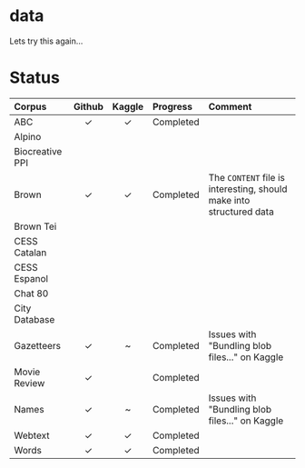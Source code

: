 # data
Lets try this again...


# Status


| Corpus | Github | Kaggle | Progress | Comment |
|:- |:-:|:-:|:-|:-|
| ABC | ✓ | ✓ | Completed | |
| Alpino |  |  | | |
| Biocreative PPI |  |  | | |
| Brown | ✓ | ✓ | Completed | The `CONTENT` file is interesting, should make into structured data |
| Brown Tei |  |  | | |
| CESS Catalan |  |  | | |
| CESS Espanol |  |  | | |
| Chat 80 |  |  | | |
| City Database |  |  | | |
| Gazetteers | ✓ | ~ | Completed | Issues with "Bundling blob files..." on Kaggle |
| Movie Review | ✓ | | Completed | |
| Names | ✓ | ~ | Completed | Issues with "Bundling blob files..." on Kaggle |
| Webtext | ✓ | ✓ | Completed | |
| Words | ✓ | ✓ | Completed | |
